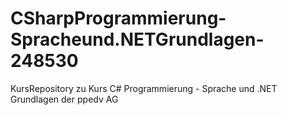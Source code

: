 # CSharpProgrammierung-Spracheund.NETGrundlagen-248530
KursRepository zu Kurs C# Programmierung - Sprache und .NET Grundlagen der ppedv AG
